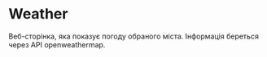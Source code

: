 # Weather
Веб-сторінка, яка показує погоду обраного міста.
Інформація береться через API openweathermap.
